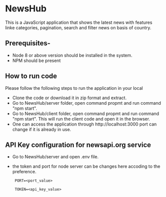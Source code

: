 # NewsHub

This is a JavaScript application that shows the latest news with features linke categories, pagination, search and filter news on basis of country.

## Prerequisites-
 - Node 8 or above version should be installed in the system.
 - NPM should be present 

## How to run code
Please follow the following steps to run the application in your local
 - Clone the code or download it in zip format and extract.
 - Go to NewsHub/server folder, open command propmt and run command "npm start".
 - Go to NewsHub/client folder, open command propmt and run command "npm start". This will run the client code and open it in the browser. 
 - One can access the application through http://localhost:3000 port can change if it is already in use.

 ## API Key configuration for newsapi.org service
 - Go to NewsHub/server and open .env file.

 - the token and port for node server can be changes here accoding to the preference.
 
		PORT=<port_value>
		
		TOKEN=<api_key_value>